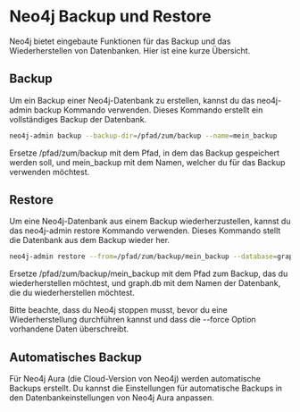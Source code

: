 # Neo4j Backup und Restore

Neo4j bietet eingebaute Funktionen für das Backup und das Wiederherstellen von Datenbanken. Hier ist eine kurze Übersicht.

## Backup

Um ein Backup einer Neo4j-Datenbank zu erstellen, kannst du das neo4j-admin backup Kommando verwenden. Dieses Kommando erstellt ein vollständiges Backup der Datenbank.

```bash
neo4j-admin backup --backup-dir=/pfad/zum/backup --name=mein_backup
```

Ersetze /pfad/zum/backup mit dem Pfad, in dem das Backup gespeichert werden soll, und mein_backup mit dem Namen, welcher du für das Backup verwenden möchtest.

## Restore

Um eine Neo4j-Datenbank aus einem Backup wiederherzustellen, kannst du das neo4j-admin restore Kommando verwenden. Dieses Kommando stellt die Datenbank aus dem Backup wieder her.

```bash
neo4j-admin restore --from=/pfad/zum/backup/mein_backup --database=graph.db --force
```

Ersetze /pfad/zum/backup/mein_backup mit dem Pfad zum Backup, das du wiederherstellen möchtest, und graph.db mit dem Namen der Datenbank, die du wiederherstellen möchtest.

Bitte beachte, dass du Neo4j stoppen musst, bevor du eine Wiederherstellung durchführen kannst und dass die --force Option vorhandene Daten überschreibt.

## Automatisches Backup

Für Neo4j Aura (die Cloud-Version von Neo4j) werden automatische Backups erstellt. Du kannst die Einstellungen für automatische Backups in den Datenbankeinstellungen von Neo4j Aura anpassen.